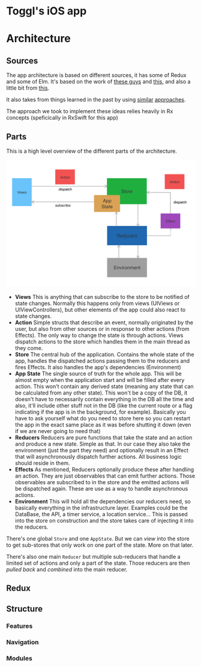 # Toggl's iOS app

# Architecture

## Sources

The app architecture is based on different sources, it has some of Redux and some of Elm. It's based on the work of [these guys](https://www.pointfree.co) and [this](https://github.com/ReactiveX/RxSwift), and also a little bit from [this](https://guide.elm-lang.org/architecture/).

It also takes from things learned in the past by using [similar](https://github.com/Odrakir/CachopoDemo) [approaches](https://github.com/toggl/watchos-app).

The approach we took to implement these ideas relies heavily in Rx concepts (speficically in RxSwift for this app)

## Parts

This is a high level overview of the different parts of the architecture. 

![architecture](images/architecture.png)

- **Views** This is anything that can subscribe to the store to be notified of state changes. Normally this happens only from views (UIViews or UIViewControllers), but other elements of the app could also react to state changes.
- **Action** Simple structs that describe an event, normally originated by the user, but also from other sources or in response to other actions (from Effects). The only way to change the state is through actions. Views dispatch actions to the store which handles them in the main thread as they come.
- **Store** The central hub of the application. Contains the whole state of the app, handles the dispatched actions passing them to the reducers and fires Effects. It also handles the app's dependencies (Environment)
- **App State** The single source of truth for the whole app. This will be almost empty when the application start and will be filled after every action. This won't contain any derived state (meaning any state that can be calculated from any other state). This won't be a copy of the DB, it doesn't have to necessarily contain everything in the DB all the time and also, it'll include other stuff not in the DB (like the current route or a flag indicating if the app is in the background, for example). Basically you have to ask yourself what do you need to store here so you can restart the app in the exact same place as it was before shutting it down (even if we are never going to need that)
- **Reducers** Reducers are pure functions that take the state and an action and produce a new state. Simple as that. In our case they also take the environment (just the part they need) and optionally result in an Effect that will asynchronously dispatch further actions. All business logic should reside in them.
- **Effects** As mentioned, Reducers optionally produce these after handling an action. They are just observables that can emit further actions. Those observables are subscribed to in the store and the emitted actions will be dispatched again. These are use as a way to handle asynchronous actions.
- **Environment** This will hold all the dependencies our reducers need, so basically everything in the infrastructure layer. Examples could be the DataBase, the API, a timer service, a location service... This is passed into the store on construction and the store takes care of injecting it into the reducers.

There's one global `Store` and one `AppState`. But we can *view* into the store to get sub-stores that only work on one part of the state. More on that later.

There's also one main `Reducer` but multiple sub-reducers that handle a limited set of actions and only a part of the state. Those reducers are then *pulled back* and *combined* into the main reducer.

## Redux

## Structure

### Features

### Navigation

### Modules

